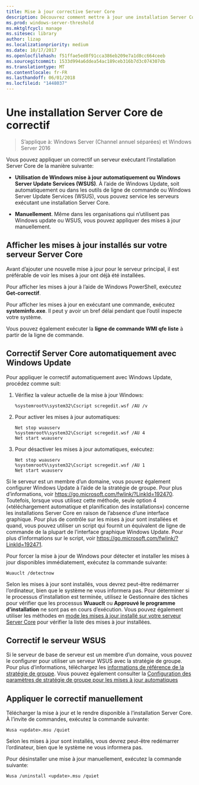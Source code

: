 ```yaml
---
title: Mise à jour corrective Server Core
description: Découvrez comment mettre à jour une installation Server Core de Windows Server
ms.prod: windows-server-threshold
ms.mktglfcycl: manage
ms.sitesec: library
author: lizap
ms.localizationpriority: medium
ms.date: 10/17/2017
ms.openlocfilehash: f51ffae5ed8f91cca386eb209e7a1d8cc664ceeb
ms.sourcegitcommit: 1533d994a6ddea54ac189ceb316b7d3c074307db
ms.translationtype: MT
ms.contentlocale: fr-FR
ms.lasthandoff: 06/01/2018
ms.locfileid: "1448037"
---
```

# <a name="patch-a-server-core-installation"></a>Une installation Server Core de correctif

> S’applique à: Windows Server (Channel annuel séparées) et Windows Server 2016

Vous pouvez appliquer un correctif un serveur exécutant l’installation Server Core de la manière suivante:

- **Utilisation de Windows mise à jour automatiquement ou Windows Server Update Services (WSUS)**. À l’aide de Windows Update, soit automatiquement ou dans les outils de ligne de commande ou Windows Server Update Services (WSUS), vous pouvez service les serveurs exécutant une installation Server Core.

- **Manuellement**. Même dans les organisations qui n’utilisent pas Windows update ou WSUS, vous pouvez appliquer des mises à jour manuellement.

## <a name="view-the-updates-installed-on-your-server-core-server"></a>Afficher les mises à jour installés sur votre serveur Server Core
Avant d’ajouter une nouvelle mise à jour pour le serveur principal, il est préférable de voir les mises à jour ont déjà été installées.

Pour afficher les mises à jour à l’aide de Windows PowerShell, exécutez **Get-correctif**.

Pour afficher les mises à jour en exécutant une commande, exécutez **systeminfo.exe**. Il peut y avoir un bref délai pendant que l’outil inspecte votre système.

Vous pouvez également exécuter la **ligne de commande WMI qfe liste** à partir de la ligne de commande. 

## <a name="patch-server-core-automatically-with-windows-update"></a>Correctif Server Core automatiquement avec Windows Update

Pour appliquer le correctif automatiquement avec Windows Update, procédez comme suit:

1. Vérifiez la valeur actuelle de la mise à jour Windows:
   ```
   %systemroot%\system32\Cscript scregedit.wsf /AU /v 
   ```

2. Pour activer les mises à jour automatiques:

   ```
   Net stop wuauserv 
   %systemroot%\system32\Cscript scregedit.wsf /AU 4 
   Net start wuauserv
   ```  

3. Pour désactiver les mises à jour automatiques, exécutez:

   ```
   Net stop wuauserv 
   %systemroot%\system32\Cscript scregedit.wsf /AU 1 
   Net start wuauserv 
   ```

Si le serveur est un membre d’un domaine, vous pouvez également configurer Windows Update à l’aide de la stratégie de groupe. Pour plus d’informations, voir https://go.microsoft.com/fwlink/?LinkId=192470. Toutefois, lorsque vous utilisez cette méthode, seule option 4 («téléchargement automatique et planification des installations») concerne les installations Server Core en raison de l’absence d’une interface graphique. Pour plus de contrôle sur les mises à jour sont installées et quand, vous pouvez utiliser un script qui fournit un équivalent de ligne de commande de la plupart de l’interface graphique Windows Update. Pour plus d’informations sur le script, voir https://go.microsoft.com/fwlink/?LinkId=192471.

Pour forcer la mise à jour de Windows pour détecter et installer les mises à jour disponibles immédiatement, exécutez la commande suivante:

```
Wuauclt /detectnow 
```

Selon les mises à jour sont installés, vous devrez peut-être redémarrer l’ordinateur, bien que le système ne vous informera pas. Pour déterminer si le processus d’installation est terminée, utilisez le Gestionnaire des tâches pour vérifier que les processus **Wuauclt** ou **Approuvé le programme d’installation** ne sont pas en cours d’exécution. Vous pouvez également utiliser les méthodes en [mode les mises à jour installé sur votre serveur Server Core](#view-the-updates-installed-on-your-Server-Core-server) pour vérifier la liste des mises à jour installées.

## <a name="patch-the-server-with-wsus"></a>Correctif le serveur WSUS 

Si le serveur de base de serveur est un membre d’un domaine, vous pouvez le configurer pour utiliser un serveur WSUS avec la stratégie de groupe. Pour plus d’informations, téléchargez les [informations de référence de la stratégie de groupe](https://www.microsoft.com/download/details.aspx?id=25250). Vous pouvez également consulter la [Configuration des paramètres de stratégie de groupe pour les mises à jour automatiques](../windows-server-update-services/deploy/4-configure-group-policy-settings-for-automatic-updates.md)

## <a name="patch-the-server-manually"></a>Appliquer le correctif manuellement

Télécharger la mise à jour et le rendre disponible à l’installation Server Core.
À l’invite de commandes, exécutez la commande suivante:

```
Wusa <update>.msu /quiet 
```

Selon les mises à jour sont installés, vous devrez peut-être redémarrer l’ordinateur, bien que le système ne vous informera pas.

Pour désinstaller une mise à jour manuellement, exécutez la commande suivante:

```
Wusa /uninstall <update>.msu /quiet 
```


